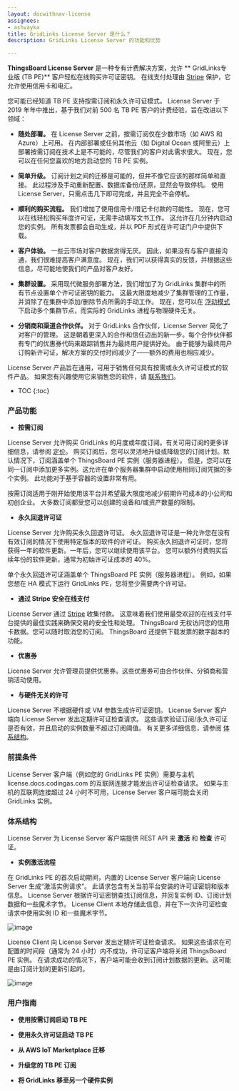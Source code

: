 ```yaml
---
layout: docwithnav-license
assignees:
- ashvayka
title: GridLinks License Server 是什么？
description: GridLinks License Server 的功能和优势

---
```



**ThingsBoard License Server** 是一种专有计费解决方案，允许 ** GridLinks专业版 (TB PE)** 客户轻松在线购买许可证密钥。
在线支付处理由 [Stripe](https://stripe.com/) 保护，它允许使用信用卡和电汇。


您可能已经知道 TB PE 支持按需订阅和永久许可证模式。
License Server 于 2019 年年中推出，基于我们对前 500 名 TB PE 客户的计费经验，旨在改进以下领域：

- **随处部署。** 在 License Server 之前，按需订阅仅在少数市场（如 AWS 和 Azure）上可用。
在内部部署或任何其他云（如 Digital Ocean 或阿里云）上部署按需订阅在技术上是不可能的，尽管我们的客户对此需求很大。
现在，您可以在任何您喜欢的地方启动您的 TB PE 实例。

- **简单升级。** 订阅计划之间的迁移是可能的，但并不像它应该的那样简单和直接。
此过程涉及手动重新配置、数据库备份/还原，显然会导致停机。
使用 License Server，只需点击几下即可完成，并且完全不会停机。

- **顺利的购买流程。** 我们增加了使用信用卡/借记卡付款的可能性。
现在，您可以在线轻松购买年度许可证，无需手动填写文书工作。
这允许在几分钟内启动您的实例。
所有发票都会自动生成，并以 PDF 形式在许可证门户中提供下载。

- **客户体验。** 一些云市场对客户数据贪得无厌。
因此，如果没有与客户直接沟通，我们很难提高客户满意度。
现在，我们可以获得真实的反馈，并根据这些信息，尽可能地使我们的产品对客户友好。

- **集群设置。** 采用现代微服务部署方法，我们增加了为 GridLinks 集群中的所有节点设置单个许可证密钥的能力。
这最大限度地减少了集群管理的工作量，并消除了在集群中添加/删除节点所需的手动工作。
现在，您可以在 [浮动模式](https://en.wikipedia.org/wiki/Floating_licensing) 下启动多个集群节点，而实际的 GridLinks 进程与物理硬件无关。

- **分销商和渠道合作伙伴。** 对于 GridLinks 合作伙伴，License Server 简化了对客户的管理。
这是朝着更深入的合作和信任迈出的新一步。每个合作伙伴都有专门的优惠券代码来跟踪销售并为最终用户提供好处。
由于能够为最终用户订购新许可证，解决方案的交付时间减少了——额外的费用也相应减少。

License Server 产品旨在通用，可用于销售任何具有按需或永久许可证模式的软件产品。
如果您有兴趣使用它来销售您的软件，请 [联系我们](/docs/contact-us/)。

* TOC
{:toc}

### 产品功能

- **按需订阅**

License Server 允许购买 GridLinks 的月度或年度订阅。有关可用订阅的更多详细信息，请参阅 [定价](/pricing/)。
购买订阅后，您可以灵活地升级或降级您的订阅计划。默认情况下，订阅涵盖单个 ThingsBoard PE 实例（服务器进程）。
但是，您可以在同一订阅中添加更多实例。这允许在单个服务器集群中启动使用相同订阅凭据的多个实例。
此功能对于基于容器的设置非常有用。

按需订阅适用于刚开始使用该平台并希望最大限度地减少前期许可成本的小公司和初创企业。
大多数订阅都受您可以创建的设备和/或资产数量的限制。

- **永久回退许可证**

License Server 允许购买永久回退许可证。
永久回退许可证是一种允许您在没有有效订阅的情况下使用特定版本的软件的许可证。
购买永久回退许可证时，您将获得一年的软件更新。一年后，您可以继续使用该平台。
您可以额外付费购买后续年份的软件更新，通常为初始许可证成本的 40%。

单个永久回退许可证涵盖单个 ThingsBoard PE 实例（服务器进程）。
例如，如果您想在 HA 模式下运行 GridLinks PE，您将至少需要两个许可证。

- **通过 Stripe 安全在线支付**

License Server 通过 [Stripe](https://stripe.com/) 收集付款。
这意味着我们使用最受欢迎的在线支付平台提供的最佳实践来确保交易的安全性和处理。
ThingsBoard 无权访问您的信用卡数据。您可以随时取消您的订阅。
ThingsBoard 还提供下载发票的数字副本的功能。

- **优惠券**

License Server 允许管理员提供优惠券。这些优惠券可由合作伙伴、分销商和营销活动使用。

- **与硬件无关的许可**

License Server 不根据硬件或 VM 参数生成许可证密钥。
License Server 客户端向 License Server 发出定期许可证检查请求。
这些请求验证订阅/永久许可证是否有效，并且启动的实例数量不超过订阅阈值。
有关更多详细信息，请参阅 [体系结构](#体系结构)。

### 前提条件

License Server 客户端（例如您的 GridLinks PE 实例）需要与主机 license.docs.codingas.com 的互联网连接才能发出许可证检查请求。
如果与主机的互联网连接超过 24 小时不可用，License Server 客户端可能会关闭 GridLinks 实例。

### 体系结构

License Server 为 License Server 客户端提供 REST API 来 **激活** 和 **检查** 许可证。

- **实例激活流程**

在 GridLinks PE 的首次启动期间，内置的 License Server 客户端向 License Server 生成“激活实例请求”。
此请求包含有关当前平台安装的许可证密钥和版本信息。
License Server 根据许可证密钥查找订阅信息，并回复实例 ID、订阅计划数据和一些魔术字节。
License Client 本地存储此信息，并在下一次许可证检查请求中使用实例 ID 和一些魔术字节。

![image](/images/license/license-activation.gif)

License Client 向 License Server 发出定期许可证检查请求。
如果这些请求在可配置的时间段（通常为 24 小时）内不成功，许可证客户端将关闭 ThingsBoard PE 实例。
在请求成功的情况下，客户端可能会收到订阅计划数据的更新。这可能是由订阅计划的更新引起的。

![image](/images/license/license-check.gif)

### 用户指南

- **使用按需订阅启动 TB PE**

- **使用永久许可证启动 TB PE**

- **从 AWS IoT Marketplace 迁移**

- **升级您的 TB PE 订阅**

- **将 GridLinks 移至另一个硬件实例**